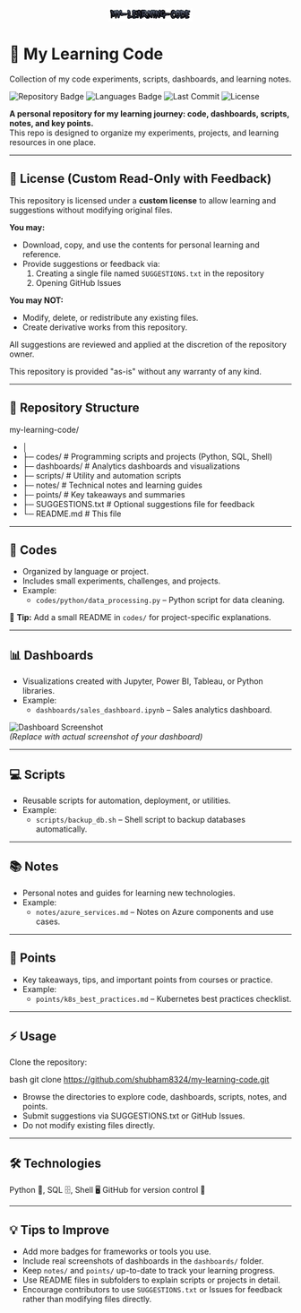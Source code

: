 <p align="center">
  <img src="/logo.png" alt="My Learning Code Logo" width="150"/>
</p>

# 🌟 My Learning Code
Collection of my code experiments, scripts, dashboards, and learning notes.

![Repository Badge](https://img.shields.io/badge/status-active-brightgreen)
![Languages Badge](https://img.shields.io/badge/languages-Python%2CSQL%2CShell-blue)
![Last Commit](https://img.shields.io/github/last-commit/shubham8324/my-learning-code)
![License](https://img.shields.io/badge/license-Custom-lightgrey)

**A personal repository for my learning journey: code, dashboards, scripts, notes, and key points.**  
This repo is designed to organize my experiments, projects, and learning resources in one place.

---

## 📜 License (Custom Read-Only with Feedback)

This repository is licensed under a **custom license** to allow learning and suggestions without modifying original files.  

**You may:**
- Download, copy, and use the contents for personal learning and reference.  
- Provide suggestions or feedback via:
  1. Creating a single file named `SUGGESTIONS.txt` in the repository  
  2. Opening GitHub Issues  

**You may NOT:**
- Modify, delete, or redistribute any existing files.  
- Create derivative works from this repository.  

All suggestions are reviewed and applied at the discretion of the repository owner.  

This repository is provided "as-is" without any warranty of any kind.

---

## 📂 Repository Structure

 my-learning-code/
- │
- ├─ codes/ # Programming scripts and projects (Python, SQL, Shell)
- ├─ dashboards/ # Analytics dashboards and visualizations
- ├─ scripts/ # Utility and automation scripts
- ├─ notes/ # Technical notes and learning guides
- ├─ points/ # Key takeaways and summaries
- ├─ SUGGESTIONS.txt # Optional suggestions file for feedback
- └─ README.md # This file
---

## 📝 Codes
- Organized by language or project.  
- Includes small experiments, challenges, and projects.  
- Example:
  - `codes/python/data_processing.py` – Python script for data cleaning.

📌 **Tip:** Add a small README in `codes/` for project-specific explanations.

---

## 📊 Dashboards
- Visualizations created with Jupyter, Power BI, Tableau, or Python libraries.  
- Example:
  - `dashboards/sales_dashboard.ipynb` – Sales analytics dashboard.

![Dashboard Screenshot](dashboards/screenshot_placeholder.png)  
*(Replace with actual screenshot of your dashboard)*

---

## 💻 Scripts
- Reusable scripts for automation, deployment, or utilities.  
- Example:
  - `scripts/backup_db.sh` – Shell script to backup databases automatically.

---

## 📚 Notes
- Personal notes and guides for learning new technologies.  
- Example:
  - `notes/azure_services.md` – Notes on Azure components and use cases.

---

## 🔑 Points
- Key takeaways, tips, and important points from courses or practice.  
- Example:
  - `points/k8s_best_practices.md` – Kubernetes best practices checklist.

---

## ⚡ Usage
Clone the repository:

bash
git clone https://github.com/shubham8324/my-learning-code.git

- Browse the directories to explore code, dashboards, scripts, notes, and points.
- Submit suggestions via SUGGESTIONS.txt or GitHub Issues.
- Do not modify existing files directly.

---

## 🛠 Technologies
Python 🐍, SQL 🗄️, Shell 🖥️
GitHub for version control 🔧


---

## 💡 Tips to Improve
- Add more badges for frameworks or tools you use.
- Include real screenshots of dashboards in the `dashboards/` folder.
- Keep `notes/` and `points/` up-to-date to track your learning progress.
- Use README files in subfolders to explain scripts or projects in detail.
- Encourage contributors to use `SUGGESTIONS.txt` or Issues for feedback rather than modifying files directly.

